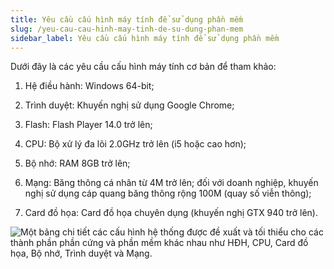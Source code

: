 ```yaml
---
title: Yêu cầu cấu hình máy tính để sử dụng phần mềm
slug: /yeu-cau-cau-hinh-may-tinh-de-su-dung-phan-mem
sidebar_label: Yêu cầu cấu hình máy tính để sử dụng phần mềm
---
```


Dưới đây là các yêu cầu cấu hình máy tính cơ bản để tham khảo:

1. Hệ điều hành: Windows 64-bit;

2. Trình duyệt: Khuyến nghị sử dụng Google Chrome;

3. Flash: Flash Player 14.0 trở lên;

4. CPU: Bộ xử lý đa lõi 2.0GHz trở lên (i5 hoặc cao hơn);

5. Bộ nhớ: RAM 8GB trở lên;

6. Mạng: Băng thông cá nhân từ 4M trở lên; đối với doanh nghiệp, khuyến nghị sử dụng cáp quang băng thông rộng 100M (quay số viễn thông);

7. Card đồ họa: Card đồ họa chuyên dụng (khuyến nghị GTX 940 trở lên).

![Một bảng chi tiết các cấu hình hệ thống được đề xuất và tối thiểu cho các thành phần phần cứng và phần mềm khác nhau như HĐH, CPU, Card đồ họa, Bộ nhớ, Trình duyệt và Mạng.](https://storage.googleapis.com/jegavn_kb/images/99f75199-4299-4cfd-9871-5022f17d2f7d.png)